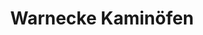 ---
title: "Warnecke Kaminöfen"
url: /koenigslutter-am-elm/warnecke-kaminoefen/
shop: Kamine & Öfen
---